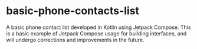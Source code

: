# basic-phone-contacts-list
A basic phone contact list developed in Kotlin using Jetpack Compose.
This is a basic example of Jetpack Compose usage for building interfaces, and will undergo corrections and improvements in the future.
